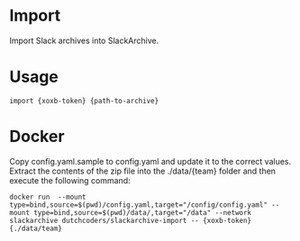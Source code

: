 # Import

Import Slack archives into SlackArchive.

# Usage

```
import {xoxb-token} {path-to-archive}
```

# Docker

Copy config.yaml.sample to config.yaml and update it to the correct values. Extract the contents of the zip file into the ./data/{team} folder and then execute the following command:

```
docker run  --mount type=bind,source=$(pwd)/config.yaml,target="/config/config.yaml" --mount type=bind,source=$(pwd)/data/,target="/data" --network slackarchive dutchcoders/slackarchive-import -- {xoxb-token} {./data/team}
```
